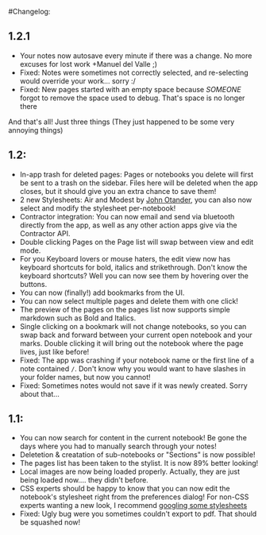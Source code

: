 #Changelog: 
## 1.2.1

- Your notes now autosave every minute if there was a change. No more excuses for lost work +Manuel del Valle ;) 
- Fixed: Notes were sometimes not correctly selected, and re-selecting would override your work... sorry :/ 
- Fixed: New pages started with an empty space because _SOMEONE_ forgot to remove the space used to debug. That's space is no longer there

And that's all! Just three things (They just happened to be some very annoying things)

## 1.2:

- In-app trash for deleted pages: Pages or notebooks you delete will first be sent to a trash on the sidebar. Files here will be deleted when the app closes, but it should give you an extra chance to save them!
- 2 new Stylesheets: Air and Modest by [John Otander](https://github.com/markdowncss), you can also now select and modify the stylesheet per-notebook!
- Contractor integration: You can now email and send via bluetooth directly from the app, as well as any other action apps give via the Contractor API. 
- Double clicking Pages on the Page list will swap between view and edit mode.
- For you Keyboard lovers or mouse haters, the edit view now has keyboard shortcuts for bold, italics and strikethrough. Don't know the keyboard shortcuts? Well you can now see them by hovering over the buttons.
- You can now (finally!) add bookmarks from the UI.
- You can now select multiple pages and delete them with one click! 
- The preview of the pages on the pages list now supports simple markdown such as Bold and Italics. 
- Single clicking on a bookmark will not change notebooks, so you can swap back and forward between your current open notebook and your marks. Double clicking it will bring out the notebook where the page lives, just like before!
- Fixed: The app was crashing if your notebook name or the first line of a note contained `/`. Don't know why you would want to have slashes in your folder names, but now you cannot! 
- Fixed: Sometimes notes would not save if it was newly created. Sorry about that...

## 1.1:

- You can now search for content in the current notebook! Be gone the days where you had to manually search through your notes!
- Deletetion & creatation of sub-notebooks or "Sections" is now possible!
- The pages list has been taken to the stylist. It is now 89% better looking!
- Local images are now being loaded properly. Actually, they are just being loaded now.... they didn't before.
- CSS experts should be happy to know that you can now edit the notebook's stylesheet right from the preferences dialog! For non-CSS experts wanting a new look, I recommend [googling some stylesheets](http://www.google.com.mx/search?rls=x86_64&q=markdown+stylesheets)
- Fixed: Ugly bug were you sometimes couldn't export to pdf. That should be squashed now!

